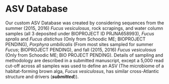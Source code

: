 # ASV Database

Our custom ASV Database was created by considering sequences from the summer (2015, 2016) *Fucus vesiculosus*, rock scrapings, and water column samples (all 3 deposited under BIOPROJECT ID PRJNA658993), *Fucus spralis* and *Fucus distichus* (Only from Schoodic ME; BIOPROJECT PENDING), *Porphyra umbilicalis* (From most sites sampled for summer *Fucus*; BIOPROJECT PENDING), and fall (2015, 2016) *Fucus vesiculosus* (Only from Schoodic ME; BIO PROJECT PENDING). Details of sampling and methodology are described in a submitted manuscript, except a 5,000 read cut-off across all samples was used to define an ASV (The microbiome of a habitat-forming brown alga, *Fucus vesiculosus*, has similar cross-Atlantic structure and drivers (***submitted***)). 
